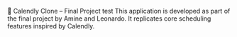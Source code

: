📅 Calendly Clone – Final Project test
This application is developed as part of the final project by Amine and Leonardo.
 It replicates core scheduling features inspired by Calendly.
